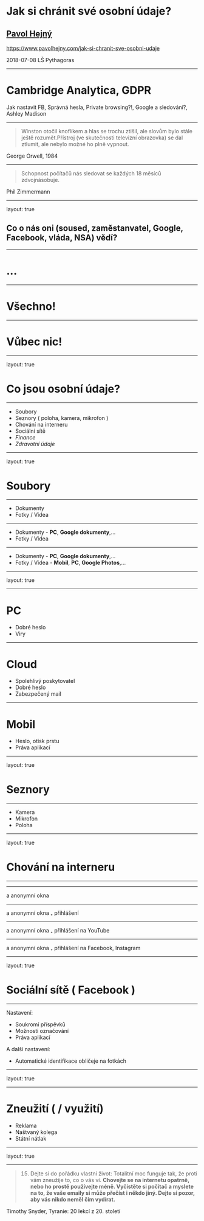 # Jak si chránit své osobní údaje?

## [Pavol Hejný](https://www.pavolhejny.com/)

https://www.pavolhejny.com/jak-si-chranit-sve-osobni-udaje

<footer>2018-07-08 LŠ Pythagoras </footer>

---

# Cambridge Analytica, GDPR

Jak nastavit FB, Správná hesla, Private browsing?!, Google a sledování?, Ashley Madison

---

> Winston otočil knoflíkem
> a hlas se trochu ztišil, ale slovům bylo stále ještě rozumět.Přístroj (ve skutečnosti
> televizní obrazovka) se dal ztlumit, ale nebylo možné ho plně vypnout.

George Orwell, 1984

---

> Schopnost počítačů nás sledovat se každých 18 měsíců zdvojnásobuje.

Phil Zimmermann

---

layout: true

## Co o nás oni (soused, zaměstanvatel, Google, Facebook, vláda, NSA) vědí?

---

# ...

---

# Všechno!

---

# Vůbec nic!

---

layout: true

# Co jsou osobní údaje?

---

-   Soubory
-   Seznory ( poloha, kamera, mikrofon )
-   Chování na interneru
-   Sociální sítě
-   _Finance_
-   _Zdravotní údaje_

---

layout: true

# Soubory

---

-   Dokumenty
-   Fotky / Videa

---

-   Dokumenty - **PC**, **Google dokumenty**,...
-   Fotky / Videa

---

-   Dokumenty - **PC**, **Google dokumenty**,...
-   Fotky / Videa - **Mobil**, **PC**, **Google Photos**,...

---

layout: true

---

# PC

-   Dobré heslo
-   Viry

---

# Cloud

-   Spolehlivý poskytovatel
-   Dobré heslo
-   Zabezpečený mail

---

# Mobil

-   Heslo, otisk prstu
-   Práva aplikací

---

layout: true

# Seznory

---

-   Kamera
-   Mikrofon
-   Poloha

---

layout: true

# Chování na interneru

---

---

a anonymní okna

---

a anonymní okna ₊ přihlášení

---

a anonymní okna ₊ přihlášení na YouTube

---

a anonymní okna ₊ přihlášení na Facebook, Instagram

---

layout: true

# Sociální sítě ( Facebook )

---

Nastavení:

-   Soukromí příspěvků
-   Možnosti označování
-   Práva aplikací

A další nastavení:

-   Automatické identifikace obličeje na fotkách

---

layout: true

---

# Zneužití ( / využití)

-   Reklama
-   Naštvaný kolega
-   Státní nátlak

---

layout: true

---

> 15. Dejte si do pořádku vlastní život: Totalitní moc funguje tak, že proti vám zneužije to, co o vás ví. **Chovejte se na internetu opatrně, nebo ho prostě používejte méně. Vyčistěte si počítač a myslete na to, že vaše emaily si může přečíst i někdo jiný. Dejte si pozor, aby vás nikdo neměl čím vydírat.**

Timothy Snyder, Tyranie: 20 lekcí z 20. století
